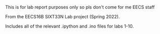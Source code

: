 This is for lab report purposes only so pls don't come for me EECS staff

From the EECS16B SIXT33N Lab project (Spring 2022).

Includes all of the relevant .ipython and .ino files for labs 1-10.
